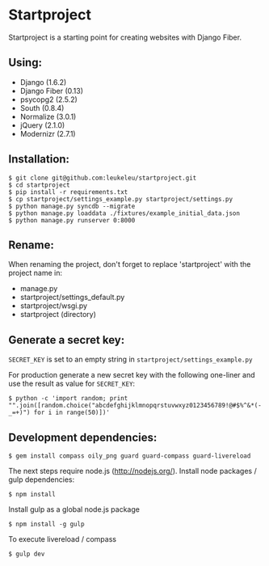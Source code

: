 # Startproject

Startproject is a starting point for creating websites with Django Fiber.

## Using:

* Django (1.6.2)
* Django Fiber (0.13)
* psycopg2 (2.5.2)
* South (0.8.4)
* Normalize (3.0.1)
* jQuery (2.1.0)
* Modernizr (2.7.1)

## Installation:

	$ git clone git@github.com:leukeleu/startproject.git
	$ cd startproject
	$ pip install -r requirements.txt
	$ cp startproject/settings_example.py startproject/settings.py
	$ python manage.py syncdb --migrate
	$ python manage.py loaddata ./fixtures/example_initial_data.json
	$ python manage.py runserver 0:8000


## Rename:

When renaming the project, don't forget to replace 'startproject' with the project name in:

* manage.py
* startproject/settings_default.py
* startproject/wsgi.py
* startproject (directory)


## Generate a secret key:

`SECRET_KEY` is set to an empty string in `startproject/settings_example.py`

For production generate a new secret key with the following one-liner and use the result as value for `SECRET_KEY`:

	$ python -c 'import random; print "".join([random.choice("abcdefghijklmnopqrstuvwxyz0123456789!@#$%^&*(-_=+)") for i in range(50)])'


## Development dependencies:

    $ gem install compass oily_png guard guard-compass guard-livereload

The next steps require node.js (<http://nodejs.org/>).
Install node packages / gulp dependencies:

    $ npm install

Install gulp as a global node.js package

	$ npm install -g gulp

To execute livereload / compass

	$ gulp dev

